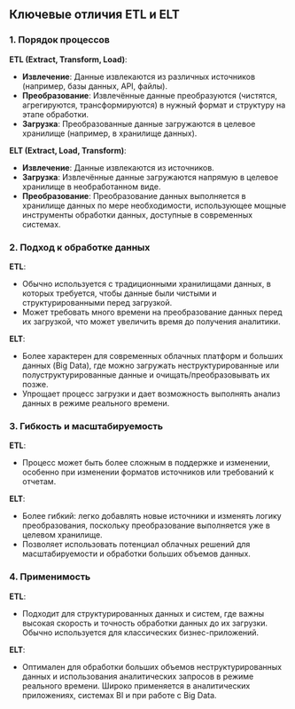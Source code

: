 ## Ключевые отличия ETL и ELT

### 1. Порядок процессов

**ETL (Extract, Transform, Load)**:
- **Извлечение**: Данные извлекаются из различных источников (например, базы данных, API, файлы).
- **Преобразование**: Извлечённые данные преобразуются (чистятся, агрегируются, трансформируются) в нужный формат и структуру на этапе обработки.
- **Загрузка**: Преобразованные данные загружаются в целевое хранилище (например, в хранилище данных).

**ELT (Extract, Load, Transform)**:
- **Извлечение**: Данные извлекаются из источников.
- **Загрузка**: Извлечённые данные загружаются напрямую в целевое хранилище в необработанном виде.
- **Преобразование**: Преобразование данных выполняется в хранилище данных по мере необходимости, использующее мощные инструменты обработки данных, доступные в современных системах.

### 2. Подход к обработке данных

**ETL**:
- Обычно используется с традиционными хранилищами данных, в которых требуется, чтобы данные были чистыми и структурированными перед загрузкой.
- Может требовать много времени на преобразование данных перед их загрузкой, что может увеличить время до получения аналитики.

**ELT**:
- Более характерен для современных облачных платформ и больших данных (Big Data), где можно загружать неструктурированные или полуструктурированные данные и очищать/преобразовывать их позже.
- Упрощает процесс загрузки и дает возможность выполнять анализ данных в режиме реального времени.

### 3. Гибкость и масштабируемость

**ETL**:
- Процесс может быть более сложным в поддержке и изменении, особенно при изменении форматов источников или требований к отчетам.

**ELT**:
- Более гибкий: легко добавлять новые источники и изменять логику преобразования, поскольку преобразование выполняется уже в целевом хранилище.
- Позволяет использовать потенциал облачных решений для масштабируемости и обработки больших объемов данных.

### 4. Применимость

**ETL**:
- Подходит для структурированных данных и систем, где важны высокая скорость и точность обработки данных до их загрузки. Обычно используется для классических бизнес-приложений.

**ELT**:
- Оптимален для обработки больших объемов неструктурированных данных и использования аналитических запросов в режиме реального времени. Широко применяется в аналитических приложениях, системах BI и при работе с Big Data.